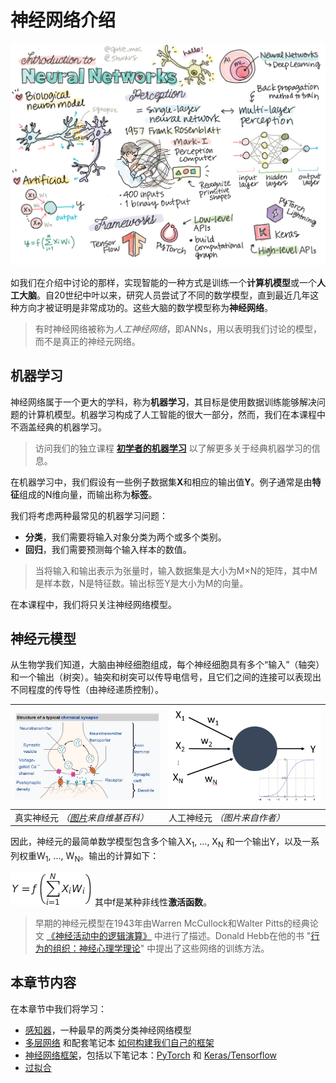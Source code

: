 # 神经网络介绍

![神经网络介绍内容摘要](../sketchnotes/ai-neuralnetworks.png)

如我们在介绍中讨论的那样，实现智能的一种方式是训练一个**计算机模型**或一个**人工大脑**。自20世纪中叶以来，研究人员尝试了不同的数学模型，直到最近几年这种方向才被证明是非常成功的。这些大脑的数学模型称为**神经网络**。

> 有时神经网络被称为*人工神经网络*，即ANNs，用以表明我们讨论的模型，而不是真正的神经元网络。

## 机器学习

神经网络属于一个更大的学科，称为**机器学习**，其目标是使用数据训练能够解决问题的计算机模型。机器学习构成了人工智能的很大一部分，然而，我们在本课程中不涵盖经典的机器学习。

> 访问我们的独立课程 **[初学者的机器学习](http://github.com/microsoft/ml-for-beginners)** 以了解更多关于经典机器学习的信息。

在机器学习中，我们假设有一些例子数据集**X**和相应的输出值**Y**。例子通常是由**特征**组成的N维向量，而输出称为**标签**。

我们将考虑两种最常见的机器学习问题：

* **分类**，我们需要将输入对象分类为两个或多个类别。
* **回归**，我们需要预测每个输入样本的数值。

> 当将输入和输出表示为张量时，输入数据集是大小为M&times;N的矩阵，其中M是样本数，N是特征数。输出标签Y是大小为M的向量。

在本课程中，我们将只关注神经网络模型。

## 神经元模型

从生物学我们知道，大脑由神经细胞组成，每个神经细胞具有多个“输入”（轴突）和一个输出（树突）。轴突和树突可以传导电信号，且它们之间的连接可以表现出不同程度的传导性（由神经递质控制）。

![神经元模型](images/synapse-wikipedia.jpg) | ![神经元模型](images/artneuron.png)
----|----
真实神经元 *（[图片](https://en.wikipedia.org/wiki/Synapse#/media/File:SynapseSchematic_lines.svg)来自维基百科）* | 人工神经元 *（图片来自作者）*

因此，神经元的最简单数学模型包含多个输入X<sub>1</sub>, ..., X<sub>N</sub> 和一个输出Y，以及一系列权重W<sub>1</sub>, ..., W<sub>N</sub>。输出的计算如下：

![激活函数](images/netout.png)
其中f是某种非线性**激活函数**。

> 早期的神经元模型在1943年由Warren McCullock和Walter Pitts的经典论文 [《神经活动中的逻辑演算》](https://www.cs.cmu.edu/~./epxing/Class/10715/reading/McCulloch.and.Pitts.pdf) 中进行了描述。Donald Hebb在他的书 "[行为的组织：神经心理学理论](https://books.google.com/books?id=VNetYrB8EBoC)" 中提出了这些网络的训练方法。

## 本章节内容

在本章节中我们将学习：
* [感知器](03-Perceptron/README.md)，一种最早的两类分类神经网络模型
* [多层网络](04-OwnFramework/README.md) 和配套笔记本 [如何构建我们自己的框架](04-OwnFramework/OwnFramework.ipynb)
* [神经网络框架](05-Frameworks/README.md)，包括以下笔记本：[PyTorch](05-Frameworks/IntroPyTorch.ipynb) 和 [Keras/Tensorflow](05-Frameworks/IntroKerasTF.ipynb)
* [过拟合](05-Frameworks#overfitting)